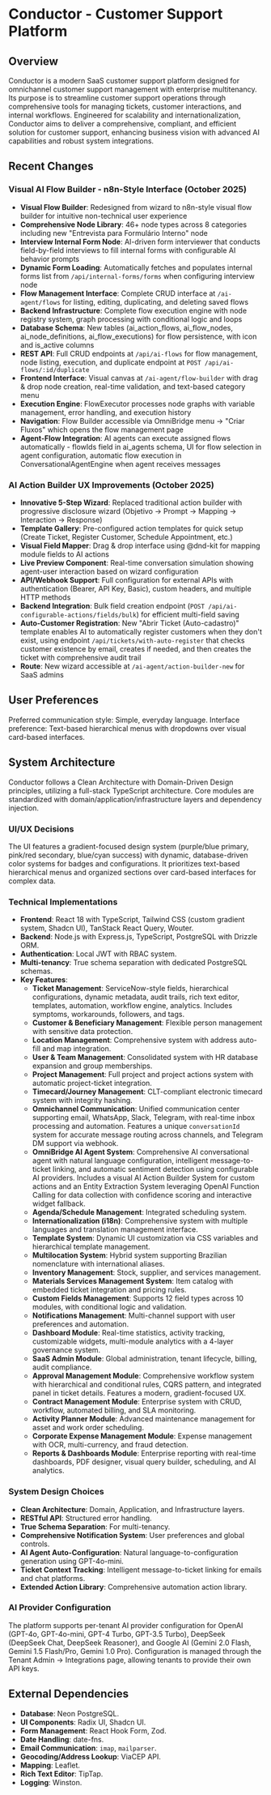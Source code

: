 # Conductor - Customer Support Platform

## Overview
Conductor is a modern SaaS customer support platform designed for omnichannel customer support management with enterprise multitenancy. Its purpose is to streamline customer support operations through comprehensive tools for managing tickets, customer interactions, and internal workflows. Engineered for scalability and internationalization, Conductor aims to deliver a comprehensive, compliant, and efficient solution for customer support, enhancing business vision with advanced AI capabilities and robust system integrations.

## Recent Changes
### Visual AI Flow Builder - n8n-Style Interface (October 2025)
- **Visual Flow Builder**: Redesigned from wizard to n8n-style visual flow builder for intuitive non-technical user experience
- **Comprehensive Node Library**: 46+ node types across 8 categories including new "Entrevista para Formulário Interno" node
- **Interview Internal Form Node**: AI-driven form interviewer that conducts field-by-field interviews to fill internal forms with configurable AI behavior prompts
- **Dynamic Form Loading**: Automatically fetches and populates internal forms list from `/api/internal-forms/forms` when configuring interview node
- **Flow Management Interface**: Complete CRUD interface at `/ai-agent/flows` for listing, editing, duplicating, and deleting saved flows
- **Backend Infrastructure**: Complete flow execution engine with node registry system, graph processing with conditional logic and loops
- **Database Schema**: New tables (ai_action_flows, ai_flow_nodes, ai_node_definitions, ai_flow_executions) for flow persistence, with icon and is_active columns
- **REST API**: Full CRUD endpoints at `/api/ai-flows` for flow management, node listing, execution, and duplicate endpoint at `POST /api/ai-flows/:id/duplicate`
- **Frontend Interface**: Visual canvas at `/ai-agent/flow-builder` with drag & drop node creation, real-time validation, and text-based category menu
- **Execution Engine**: FlowExecutor processes node graphs with variable management, error handling, and execution history
- **Navigation**: Flow Builder accessible via OmniBridge menu → "Criar Fluxos" which opens the flow management page
- **Agent-Flow Integration**: AI agents can execute assigned flows automatically - flowIds field in ai_agents schema, UI for flow selection in agent configuration, automatic flow execution in ConversationalAgentEngine when agent receives messages

### AI Action Builder UX Improvements (October 2025)
- **Innovative 5-Step Wizard**: Replaced traditional action builder with progressive disclosure wizard (Objetivo → Prompt → Mapping → Interaction → Response)
- **Template Gallery**: Pre-configured action templates for quick setup (Create Ticket, Register Customer, Schedule Appointment, etc.)
- **Visual Field Mapper**: Drag & drop interface using @dnd-kit for mapping module fields to AI actions
- **Live Preview Component**: Real-time conversation simulation showing agent-user interaction based on wizard configuration
- **API/Webhook Support**: Full configuration for external APIs with authentication (Bearer, API Key, Basic), custom headers, and multiple HTTP methods
- **Backend Integration**: Bulk field creation endpoint (`POST /api/ai-configurable-actions/fields/bulk`) for efficient multi-field saving
- **Auto-Customer Registration**: New "Abrir Ticket (Auto-cadastro)" template enables AI to automatically register customers when they don't exist, using endpoint `/api/tickets/with-auto-register` that checks customer existence by email, creates if needed, and then creates the ticket with comprehensive audit trail
- **Route**: New wizard accessible at `/ai-agent/action-builder-new` for SaaS admins

## User Preferences
Preferred communication style: Simple, everyday language.
Interface preference: Text-based hierarchical menus with dropdowns over visual card-based interfaces.

## System Architecture
Conductor follows a Clean Architecture with Domain-Driven Design principles, utilizing a full-stack TypeScript architecture. Core modules are standardized with domain/application/infrastructure layers and dependency injection.

### UI/UX Decisions
The UI features a gradient-focused design system (purple/blue primary, pink/red secondary, blue/cyan success) with dynamic, database-driven color systems for badges and configurations. It prioritizes text-based hierarchical menus and organized sections over card-based interfaces for complex data.

### Technical Implementations
- **Frontend**: React 18 with TypeScript, Tailwind CSS (custom gradient system, Shadcn UI), TanStack React Query, Wouter.
- **Backend**: Node.js with Express.js, TypeScript, PostgreSQL with Drizzle ORM.
- **Authentication**: Local JWT with RBAC system.
- **Multi-tenancy**: True schema separation with dedicated PostgreSQL schemas.
- **Key Features**:
    - **Ticket Management**: ServiceNow-style fields, hierarchical configurations, dynamic metadata, audit trails, rich text editor, templates, automation, workflow engine, analytics. Includes symptoms, workarounds, followers, and tags.
    - **Customer & Beneficiary Management**: Flexible person management with sensitive data protection.
    - **Location Management**: Comprehensive system with address auto-fill and map integration.
    - **User & Team Management**: Consolidated system with HR database expansion and group memberships.
    - **Project Management**: Full project and project actions system with automatic project-ticket integration.
    - **Timecard/Journey Management**: CLT-compliant electronic timecard system with integrity hashing.
    - **Omnichannel Communication**: Unified communication center supporting email, WhatsApp, Slack, Telegram, with real-time inbox processing and automation. Features a unique `conversationId` system for accurate message routing across channels, and Telegram DM support via webhook.
    - **OmniBridge AI Agent System**: Comprehensive AI conversational agent with natural language configuration, intelligent message-to-ticket linking, and automatic sentiment detection using configurable AI providers. Includes a visual AI Action Builder System for custom actions and an Entity Extraction System leveraging OpenAI Function Calling for data collection with confidence scoring and interactive widget fallback.
    - **Agenda/Schedule Management**: Integrated scheduling system.
    - **Internationalization (i18n)**: Comprehensive system with multiple languages and translation management interface.
    - **Template System**: Dynamic UI customization via CSS variables and hierarchical template management.
    - **Multilocation System**: Hybrid system supporting Brazilian nomenclature with international aliases.
    - **Inventory Management**: Stock, supplier, and services management.
    - **Materials Services Management System**: Item catalog with embedded ticket integration and pricing rules.
    - **Custom Fields Management**: Supports 12 field types across 10 modules, with conditional logic and validation.
    - **Notifications Management**: Multi-channel support with user preferences and automation.
    - **Dashboard Module**: Real-time statistics, activity tracking, customizable widgets, multi-module analytics with a 4-layer governance system.
    - **SaaS Admin Module**: Global administration, tenant lifecycle, billing, audit compliance.
    - **Approval Management Module**: Comprehensive workflow system with hierarchical and conditional rules, CQRS pattern, and integrated panel in ticket details. Features a modern, gradient-focused UX.
    - **Contract Management Module**: Enterprise system with CRUD, workflow, automated billing, and SLA monitoring.
    - **Activity Planner Module**: Advanced maintenance management for asset and work order scheduling.
    - **Corporate Expense Management Module**: Expense management with OCR, multi-currency, and fraud detection.
    - **Reports & Dashboards Module**: Enterprise reporting with real-time dashboards, PDF designer, visual query builder, scheduling, and AI analytics.

### System Design Choices
- **Clean Architecture**: Domain, Application, and Infrastructure layers.
- **RESTful API**: Structured error handling.
- **True Schema Separation**: For multi-tenancy.
- **Comprehensive Notification System**: User preferences and global controls.
- **AI Agent Auto-Configuration**: Natural language-to-configuration generation using GPT-4o-mini.
- **Ticket Context Tracking**: Intelligent message-to-ticket linking for emails and chat platforms.
- **Extended Action Library**: Comprehensive automation action library.

### AI Provider Configuration
The platform supports per-tenant AI provider configuration for OpenAI (GPT-4o, GPT-4o-mini, GPT-4 Turbo, GPT-3.5 Turbo), DeepSeek (DeepSeek Chat, DeepSeek Reasoner), and Google AI (Gemini 2.0 Flash, Gemini 1.5 Flash/Pro, Gemini 1.0 Pro). Configuration is managed through the Tenant Admin → Integrations page, allowing tenants to provide their own API keys.

## External Dependencies
- **Database**: Neon PostgreSQL.
- **UI Components**: Radix UI, Shadcn UI.
- **Form Management**: React Hook Form, Zod.
- **Date Handling**: date-fns.
- **Email Communication**: `imap`, `mailparser`.
- **Geocoding/Address Lookup**: ViaCEP API.
- **Mapping**: Leaflet.
- **Rich Text Editor**: TipTap.
- **Logging**: Winston.